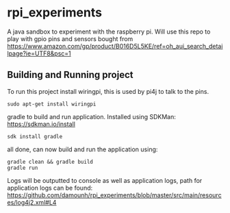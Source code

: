 # rpi_experiments
A java sandbox to experiment with the raspberry pi. Will use this repo to play with gpio pins and sensors bought from https://www.amazon.com/gp/product/B016D5L5KE/ref=oh_aui_search_detailpage?ie=UTF8&psc=1

## Building and Running project

To run this project install wiringpi, this is used by pi4j to talk to the pins.
```
sudo apt-get install wiringpi
```

gradle to build and run application. Installed using SDKMan: https://sdkman.io/install
```
sdk install gradle
```

all done, can now build and run the application using:
```
gradle clean && gradle build
gradle run
```

Logs will be outputted to console as well as application logs, path for application logs can be found: https://github.com/damounh/rpi_experiments/blob/master/src/main/resources/log4j2.xml#L4
